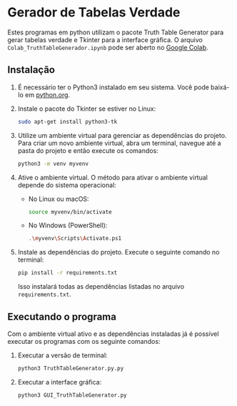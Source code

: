 # Gerador de Tabelas Verdade

Estes programas em python utilizam o pacote Truth Table Generator para gerar tabelas verdade e Tkinter para a interface gráfica. O arquivo `Colab_TruthTableGenerador.ipynb` pode ser aberto no [Google Colab](https://colab.research.google.com/).

## Instalação

1. É necessário ter o Python3 instalado em seu sistema. Você pode baixá-lo em [python.org](https://www.python.org/downloads/).

2. Instale o pacote do Tkinter se estiver no Linux:
    ```bash
    sudo apt-get install python3-tk
    ```
3. Utilize um ambiente virtual para gerenciar as dependências do projeto. Para criar um novo ambiente virtual, abra um terminal, navegue até a pasta do projeto e então execute os comandos:

    ```bash
    python3 -m venv myvenv
    ```

4. Ative o ambiente virtual. O método para ativar o ambiente virtual depende do sistema operacional:

    - No Linux ou macOS:
    
        ```bash
        source myvenv/bin/activate
        ```
    
    - No Windows (PowerShell):
    
        ```bash
        .\myvenv\Scripts\Activate.ps1
        ```
5. Instale as dependências do projeto. Execute o seguinte comando no terminal:

    ```bash
    pip install -r requirements.txt
    ```

    Isso instalará todas as dependências listadas no arquivo `requirements.txt`.

## Executando o programa

Com o ambiente virtual ativo e as dependências instaladas já é possível executar os programas com os seguinte comandos:

1. Executar a versão de terminal:
    ```bash
    python3 TruthTableGenerator.py.py
    ```
2. Executar a interface gráfica:
    ```bash
    python3 GUI_TruthTableGenerator.py
        
